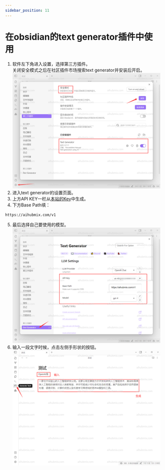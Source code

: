```yaml
---
sidebar_position: 11
---
```


# 在obsidian的text generator插件中使用

1. 软件左下角进入设置，选择第三方插件。  
关闭安全模式之后在社区插件市场搜索text generator并安装后开启。  
![图片](../media/obsidian1.png)  
2. 进入text generator的设置页面。  
3. 上方API KEY一栏从[本站的Key](https://aihubmix.com/token)中生成。  
4. 下方Base Path填：
```
https://aihubmix.com/v1
```
5. 最后选择自己要使用的模型。  
![图片](../media/obsidian2.png)  
6. 输入一段文字时候，点击左侧手形状的按钮。  
![图片](../media/obsidian3.png)  